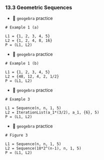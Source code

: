 ### 13.3 Geometric Sequences


- 🎯 `geogebra` practice
```
# Example 1 (a)

L1 = {1, 2, 3, 4, 5}
L2 = {1, 2, 4, 8, 16}
P = (L1, L2)
```


- 🎯 `geogebra` practice
```
# Example 1 (b)

L1 = {1, 2, 3, 4, 5}
L2 = {48, 12, 4, 2, 1/2}
P = (L1, L2)
```


- 🎯 `geogebra` practice
```
# Example 3

L1 = Sequence(n, n, 1, 5)
L2 = IterationList(a_1*(3/2), a_1, {6}, 5)
P = (L1, L2)
```


- 🎯 `geogebra` practice
```
# Figure 3

L1 = Sequence(n, n, 1, 5)
L2 = Sequence(18*2^(n-1), n, 1, 5)
P = (L1, L2)
```

